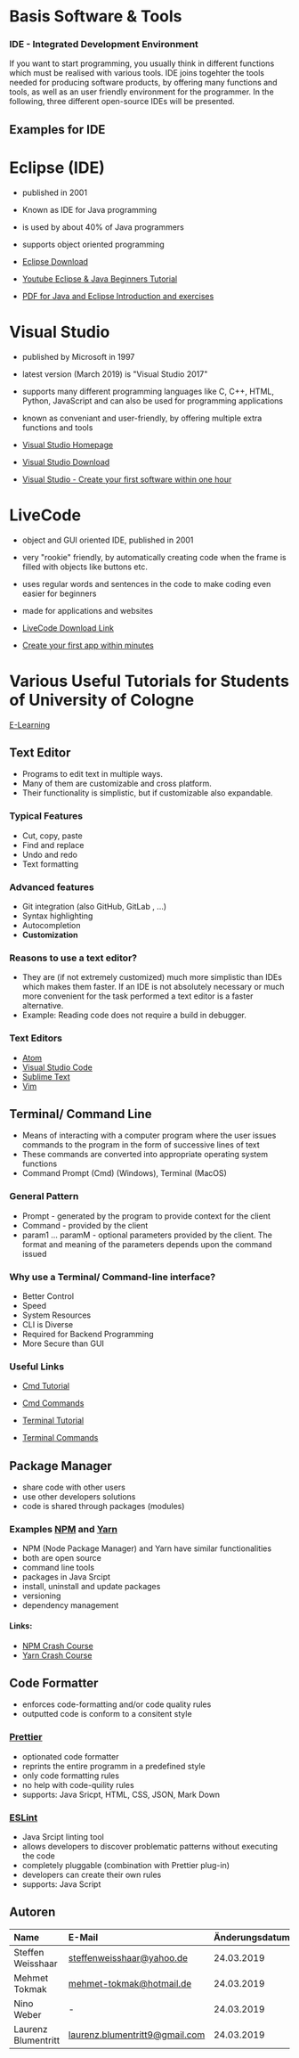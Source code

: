 # Basis Software & Tools

### IDE - Integrated Development Environment

If you want to start programming, you usually think in different functions which must be realised with various tools.
IDE joins togehter the tools needed for producing software products, by offering many functions and tools, as well as an user friendly environment for the programmer.
In the following, three different open-source IDEs will be presented.

## Examples for IDE

# Eclipse (IDE)

- published in 2001
- Known as IDE for Java programming
- is used by about 40% of Java programmers
- supports object oriented programming


- [Eclipse Download](https://www.heise.de/download/product/eclipse-ide-for-jee-developers-62100)
- [Youtube Eclipse & Java Beginners Tutorial](https://www.youtube.com/watch?v=_BgdXgWiaEY)
- [PDF for Java and Eclipse Introduction and exercises](http://www.mosbach.dhbw.de/fileadmin/user/public/personen/neuendorf/JUebung.pdf) 


# Visual Studio

- published by Microsoft in 1997
- latest version (March 2019) is "Visual Studio 2017"
- supports many different programming languages like C, C++, HTML, Python, JavaScript and can also be used for programming applications
- known as conveniant and user-friendly, by offering multiple extra functions and tools

- [Visual Studio Homepage](https://visualstudio.microsoft.com/de/?rr=https%3A%2F%2Fde.wikipedia.org%2F)
- [Visual Studio Download](https://visualstudio.microsoft.com/de/vs/community/)
- [Visual Studio - Create your first software within one hour](https://www.youtube.com/watch?v=e-F-iHSYpzU&t=2413s)


# LiveCode

- object and GUI oriented IDE, published in 2001
- very "rookie" friendly, by automatically creating code when the frame is filled with objects like buttons etc.
- uses regular words and sentences in the code to make coding even easier for beginners
- made for applications and websites

- [LiveCode Download Link](www.livecode.org)
- [Create your first app within minutes](https://www.youtube.com/watch?v=ii-v8uj4Tyg)

# Various Useful Tutorials for Students of University of Cologne
[E-Learning](https://rrzk.uni-koeln.de/elearning-kurse.html)

## Text Editor
- Programs to edit text in multiple ways.
- Many of them are customizable and cross platform.
- Their functionality is simplistic, but if customizable also expandable.

### Typical Features
- Cut, copy, paste
- Find and replace
- Undo and redo
- Text formatting

### Advanced features
- Git integration (also GitHub, GitLab , ...)
- Syntax highlighting
- Autocompletion
- __Customization__

### Reasons to use a text editor?
- They are (if not extremely customized) much more simplistic than IDEs which makes them faster. If an IDE is not absolutely necessary or much more convenient for the task performed a text editor is a faster alternative.
- Example: Reading code does not require a build in debugger.

### Text Editors

- [Atom](https://atom.io/)
- [Visual Studio Code](https://code.visualstudio.com/)
- [Sublime Text](https://www.sublimetext.com/)
- [Vim](https://www.vim.org/)

## Terminal/ Command Line

- Means of interacting with a computer program where the user issues commands to the program in the form of successive lines of text
- These commands are converted into appropriate operating system functions
- Command Prompt (Cmd) (Windows), Terminal (MacOS)

### General Pattern

- Prompt - generated by the program to provide context for the client
- Command - provided by the client
- param1 … paramM - optional parameters provided by the client. The format and meaning of the parameters depends upon the command issued

### Why use a Terminal/ Command-line interface?

- Better Control
- Speed
- System Resources
- CLI is Diverse
- Required for Backend Programming
- More Secure than GUI

### Useful Links

- [Cmd Tutorial](https://www.youtube.com/watch?v=MBBWVgE0ewk)
- [Cmd Commands](https://www.thomas-krenn.com/de/wiki/Cmd-Befehle_unter_Windows)

- [Terminal Tutorial](https://www.youtube.com/watch?v=x3YfYVVTYvw)
- [Terminal Commands](https://github.com/0nn0/terminal-mac-cheatsheet)

## Package Manager

- share code with other users
- use other developers solutions
- code is shared through packages (modules)

### Examples [NPM](https://www.npmjs.com/) and [Yarn](https://yarnpkg.com/lang/en/)

- NPM (Node Package Manager) and Yarn have similar functionalities
- both are open source
- command line tools
- packages in Java Srcipt
- install, uninstall and update packages
- versioning
- dependency management

#### Links:
- [NPM Crash Course](https://www.youtube.com/watch?v=jHDhaSSKmB0)
- [Yarn Crash Course](https://www.youtube.com/watch?v=g9_6KmiBISk)

## Code Formatter

- enforces code-formatting and/or code quality rules
- outputted code is conform to a consitent style

### [Prettier](https://prettier.io/)

- optionated code formatter
- reprints the entire programm in a predefined style
- only code formatting rules
- no help with code-quility rules
- supports: Java Sricpt, HTML, CSS, JSON, Mark Down

### [ESLint](https://eslint.org/)

- Java Srcipt linting tool
- allows developers to discover problematic patterns without executing the code
- completely pluggable (combination with Prettier plug-in)
- developers can create their own rules
- supports: Java Script

## Autoren

| Name | E-Mail | Änderungsdatum |
|:-----|:-------|:---------------|
|Steffen Weisshaar      |steffenweisshaar@yahoo.de        |24.03.2019                |
|    Mehmet Tokmak  |      mehmet-tokmak@hotmail.de  |          24.03.2019      |
|  Nino Weber        |    -                                 |       24.03.2019         |
|Laurenz Blumentritt |laurenz.blumentritt9@gmail.com        |24.03.2019                |
